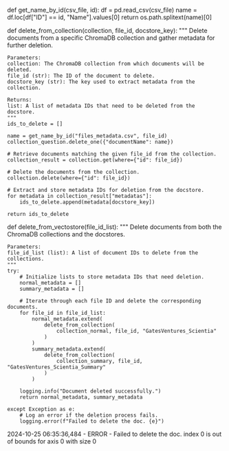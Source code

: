 def get_name_by_id(csv_file, id):
    df = pd.read_csv(csv_file)
    name = df.loc[df["ID"] == id, "Name"].values[0]
    return os.path.splitext(name)[0]


def delete_from_collection(collection, file_id, docstore_key):
    """
    Delete documents from a specific ChromaDB collection and gather metadata for further deletion.

    Parameters:
    collection: The ChromaDB collection from which documents will be deleted.
    file_id (str): The ID of the document to delete.
    docstore_key (str): The key used to extract metadata from the collection.

    Returns:
    list: A list of metadata IDs that need to be deleted from the docstore.
    """
    ids_to_delete = []

    name = get_name_by_id("files_metadata.csv", file_id)
    collection_question.delete_one({"documentName": name})

    # Retrieve documents matching the given file_id from the collection.
    collection_result = collection.get(where={"id": file_id})

    # Delete the documents from the collection.
    collection.delete(where={"id": file_id})

    # Extract and store metadata IDs for deletion from the docstore.
    for metadata in collection_result["metadatas"]:
        ids_to_delete.append(metadata[docstore_key])

    return ids_to_delete

def delete_from_vectostore(file_id_list):
    """
    Delete documents from both the ChromaDB collections and the docstores.

    Parameters:
    file_id_list (list): A list of document IDs to delete from the collections.
    """
    try:
        # Initialize lists to store metadata IDs that need deletion.
        normal_metadata = []
        summary_metadata = []

        # Iterate through each file ID and delete the corresponding documents.
        for file_id in file_id_list:
            normal_metadata.extend(
                delete_from_collection(
                    collection_normal, file_id, "GatesVentures_Scientia"
                )
            )
            summary_metadata.extend(
                delete_from_collection(
                    collection_summary, file_id, "GatesVentures_Scientia_Summary"
                )
            )

        logging.info("Document deleted successfully.")
        return normal_metadata, summary_metadata

    except Exception as e:
        # Log an error if the deletion process fails.
        logging.error(f"Failed to delete the doc. {e}")


2024-10-25 06:35:36,484 - ERROR - Failed to delete the doc. index 0 is out of bounds for axis 0 with size 0  
